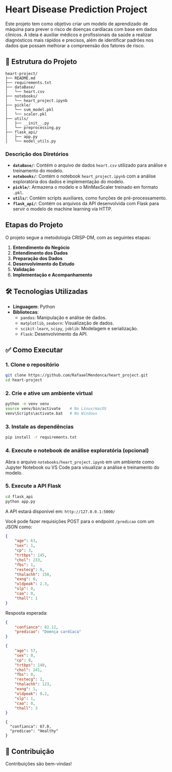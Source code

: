 # Heart Disease Prediction Project

Este projeto tem como objetivo criar um modelo de aprendizado de máquina para prever o risco de doenças cardíacas com base em dados clínicos. A ideia é auxiliar médicos e profissionais da saúde a realizar diagnósticos mais rápidos e precisos, além de identificar padrões nos dados que possam melhorar a compreensão dos fatores de risco.

## 📁 Estrutura do Projeto

```
heart-project/
├── README.md
├── requirements.txt
├── dataBase/
│   └── heart.csv
├── notebooks/
│   └── heart_project.ipynb
├── pickle/
│   └── svm_model.pkl
│   └── scaler.pkl
├── utils/
│   ├── __init__.py
│   └── preprocessing.py
├── flask_api/
│   ├── app.py
│   └── model_utils.py
```

### Descrição dos Diretórios

- **`dataBase/`**: Contém o arquivo de dados `heart.csv` utilizado para análise e treinamento do modelo.
- **`notebooks/`**: Contém o notebook `heart_project.ipynb` com a análise exploratória dos dados e implementação do modelo.
- **`pickle/`**: Armazena o modelo e o MinMaxScaler treinado em formato `.pkl`.
- **`utils/`**: Contém scripts auxiliares, como funções de pré-processamento.
- **`flask_api/`**: Contém os arquivos da API desenvolvida com Flask para servir o modelo de machine learning via HTTP.

## Etapas do Projeto

O projeto segue a metodologia CRISP-DM, com as seguintes etapas:

1. **Entendimento do Negócio**
2. **Entendimento dos Dados**
3. **Preparação dos Dados**
4. **Desenvolvimento do Estudo**
5. **Validação**
6. **Implementação e Acompanhamento**

## 🛠️ Tecnologias Utilizadas

- **Linguagem**: Python
- **Bibliotecas**:
  - `pandas`: Manipulação e análise de dados.
  - `matplotlib`, `seaborn`: Visualização de dados.
  - `scikit-learn`, `scipy`, `joblib`: Modelagem e serialização.
  - `Flask`: Desenvolvimento da API.

## ✅ Como Executar

### 1. Clone o repositório

```bash
git clone https://github.com/RafaaelMendonca/heart_project.git
cd heart-project
```

### 2. Crie e ative um ambiente virtual

```bash
python -m venv venv
source venv/bin/activate    # No Linux/macOS
venv\Scripts\activate.bat   # No Windows
```

### 3. Instale as dependências

```bash
pip install -r requirements.txt
```

### 4. Execute o notebook de análise exploratória (opcional)

Abra o arquivo `notebooks/heart_project.ipynb` em um ambiente como Jupyter Notebook ou VS Code para visualizar a análise e treinamento do modelo.

### 5. Execute a API Flask

```bash
cd flask_api
python app.py
```

A API estará disponível em: `http://127.0.0.1:5000/`

Você pode fazer requisições POST para o endpoint `/predicao` com um JSON como:

```json
{
    "age": 63,
    "sex": 1,
    "cp": 3,
    "trtbps": 145,
    "chol": 233,
    "fbs": 1,
    "restecg": 0,
    "thalachh": 150,
    "exng": 0,
    "oldpeak": 2.3,
    "slp": 0,
    "caa": 0,
    "thall": 1
}
```

Resposta esperada:

```json
{
    "confianca": 82.12,
    "predicao": "Doença cardíaca"
}
```

```json
{
    "age": 57,
    "sex": 0,
    "cp": 0,
    "trtbps": 140,
    "chol": 241,
    "fbs": 0,
    "restecg": 1,
    "thalachh": 123,
    "exng": 1,
    "oldpeak": 0.2,
    "slp": 1,
    "caa": 0,
    "thall": 3
}
```

```
{
  "confianca": 67.0,
  "predicao": "Healthy"
}
```


## 🤝 Contribuição

Contribuições são bem-vindas!

